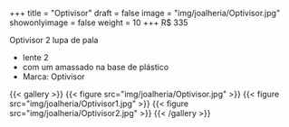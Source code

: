 +++
title = "Optivisor"
draft = false
image = "img/joalheria/Optivisor.jpg"
showonlyimage = false
weight = 10
+++
<span class="price">R$ 335</span>

<!--more-->

Optivisor 2	lupa de pala

- lente 2
- com um amassado na base de plástico
- Marca: Optivisor

{{< gallery >}}
{{< figure src="img/joalheria/Optivisor.jpg" >}}
{{< figure src="img/joalheria/Optivisor1.jpg" >}}
{{< figure src="img/joalheria/Optivisor2.jpg" >}}
{{< /gallery >}}
